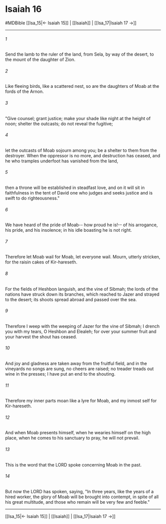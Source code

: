 # Isaiah 16
#MDBible
[[Isa_15|← Isaiah 15]] | [[Isaiah]] | [[Isa_17|Isaiah 17 →]]

***

###### 1 

Send the lamb to the ruler of the land, from Sela, by way of the desert, to the mount of the daughter of Zion. 

###### 2 

Like fleeing birds, like a scattered nest, so are the daughters of Moab at the fords of the Arnon. 

###### 3 

"Give counsel; grant justice; make your shade like night at the height of noon; shelter the outcasts; do not reveal the fugitive; 

###### 4 

let the outcasts of Moab sojourn among you; be a shelter to them from the destroyer. When the oppressor is no more, and destruction has ceased, and he who tramples underfoot has vanished from the land, 

###### 5 

then a throne will be established in steadfast love, and on it will sit in faithfulness in the tent of David one who judges and seeks justice and is swift to do righteousness." 

###### 6 

We have heard of the pride of Moab-- how proud he is!-- of his arrogance, his pride, and his insolence; in his idle boasting he is not right. 

###### 7 

Therefore let Moab wail for Moab, let everyone wail. Mourn, utterly stricken, for the raisin cakes of Kir-hareseth. 

###### 8 

For the fields of Heshbon languish, and the vine of Sibmah; the lords of the nations have struck down its branches, which reached to Jazer and strayed to the desert; its shoots spread abroad and passed over the sea. 

###### 9 

Therefore I weep with the weeping of Jazer for the vine of Sibmah; I drench you with my tears, O Heshbon and Elealeh; for over your summer fruit and your harvest the shout has ceased. 

###### 10 

And joy and gladness are taken away from the fruitful field, and in the vineyards no songs are sung, no cheers are raised; no treader treads out wine in the presses; I have put an end to the shouting. 

###### 11 

Therefore my inner parts moan like a lyre for Moab, and my inmost self for Kir-hareseth. 

###### 12 

And when Moab presents himself, when he wearies himself on the high place, when he comes to his sanctuary to pray, he will not prevail. 

###### 13 

This is the word that the LORD spoke concerning Moab in the past. 

###### 14 

But now the LORD has spoken, saying, "In three years, like the years of a hired worker, the glory of Moab will be brought into contempt, in spite of all his great multitude, and those who remain will be very few and feeble." 

***

[[Isa_15|← Isaiah 15]] | [[Isaiah]] | [[Isa_17|Isaiah 17 →]]
